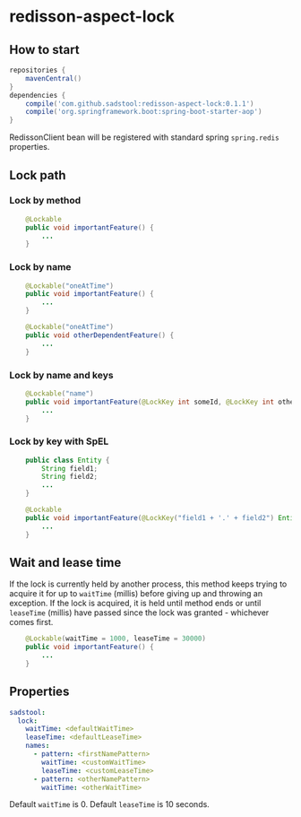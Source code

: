 # redisson-aspect-lock

## How to start

```groovy
repositories {
    mavenCentral()
}
dependencies {
	compile('com.github.sadstool:redisson-aspect-lock:0.1.1')
	compile('org.springframework.boot:spring-boot-starter-aop')
}
```

RedissonClient bean will be registered with standard spring `spring.redis` properties.

## Lock path

### Lock by method

```java
    @Lockable
    public void importantFeature() {
        ...
    }
```

### Lock by name

```java
    @Lockable("oneAtTime")
    public void importantFeature() {
        ...
    }

    @Lockable("oneAtTime")
    public void otherDependentFeature() {
        ...
    }
```

### Lock by name and keys

```java
    @Lockable("name")
    public void importantFeature(@LockKey int someId, @LockKey int otherId) {
        ...
    }
```

### Lock by key with SpEL

```java
    public class Entity {
        String field1;
        String field2;
        ...
    }

    @Lockable
    public void importantFeature(@LockKey("field1 + '.' + field2") Entity entity) {
        ...
    }
```

## Wait and lease time

If the lock is currently held by another process, this method keeps trying to acquire it for up to `waitTime` (millis) before giving up and throwing an exception. If the lock is acquired, it is held until method ends or until `leaseTime` (millis) have passed since the lock was granted - whichever comes first.

```java
    @Lockable(waitTime = 1000, leaseTime = 30000)
    public void importantFeature() {
        ...
    }
```

## Properties

```yaml
sadstool:
  lock:
    waitTime: <defaultWaitTime>
    leaseTime: <defaultLeaseTime>
    names:
      - pattern: <firstNamePattern>
        waitTime: <customWaitTime>
        leaseTime: <customLeaseTime>
      - pattern: <otherNamePattern>
        waitTime: <otherWaitTime>
```

Default `waitTime` is 0. Default `leaseTime` is 10 seconds.
